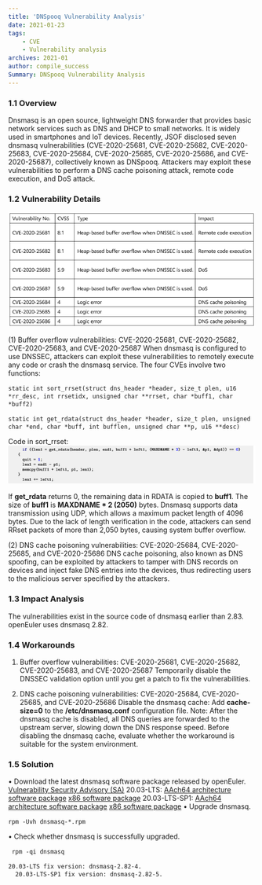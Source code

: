 ```yaml
---
title: 'DNSpooq Vulnerability Analysis'
date: 2021-01-23
tags: 
    - CVE
    - Vulnerability analysis
archives: 2021-01
author: compile_success
Summary: DNSpooq Vulnerability Analysis
---
```


### 1.1	Overview 
Dnsmasq is an open source, lightweight DNS forwarder that provides basic network services such as DNS and DHCP to small networks. It is widely used in smartphones and IoT devices. Recently, JSOF disclosed seven dnsmasq vulnerabilities (CVE-2020-25681, CVE-2020-25682, CVE-2020-25683, CVE-2020-25684, CVE-2020-25685, CVE-2020-25686, and CVE-2020-25687), collectively known as DNSpooq. Attackers may exploit these vulnerabilities to perform a DNS cache poisoning attack, remote code execution, and DoS attack.

### 1.2	Vulnerability Details 

<img src="./2021-01-23-images/1.png">

(1) Buffer overflow vulnerabilities: CVE-2020-25681, CVE-2020-25682, CVE-2020-25683, and CVE-2020-25687  When dnsmasq is configured to use DNSSEC, attackers can exploit these vulnerabilities to remotely execute any code or crash the dnsmasq service. The four CVEs involve two functions: 

```
static int sort_rrset(struct dns_header *header, size_t plen, u16 *rr_desc, int rrsetidx, unsigned char **rrset, char *buff1, char *buff2)
```

```
static int get_rdata(struct dns_header *header, size_t plen, unsigned char *end, char *buff, int bufflen, unsigned char **p, u16 **desc)
```

Code in sort_rrset: 
<img src="./2021-01-23-images/2.png">

 If **get_rdata** returns 0, the remaining data in RDATA is copied to **buff1**. The size of **buff1** is **MAXDNAME * 2 (2050)** bytes. Dnsmasq supports data transmission using UDP, which allows a maximum packet length of 4096 bytes. Due to the lack of length verification in the code, attackers can send RRset packets of more than 2,050 bytes, causing system buffer overflow. 

(2) DNS cache poisoning vulnerabilities: CVE-2020-25684, CVE-2020-25685, and CVE-2020-25686 
DNS cache poisoning, also known as DNS spoofing, can be exploited by attackers to tamper with DNS records on devices and inject fake DNS entries into the devices, thus redirecting users to the malicious server specified by the attackers. 

### 1.3	Impact Analysis

The vulnerabilities exist in the source code of dnsmasq earlier than 2.83. openEuler uses dnsmasq 2.82.

### 1.4	Workarounds

1. Buffer overflow vulnerabilities: CVE-2020-25681, CVE-2020-25682, CVE-2020-25683, and CVE-2020-25687 
Temporarily disable the DNSSEC validation option until you get a patch to fix the vulnerabilities. 

2. DNS cache poisoning vulnerabilities: CVE-2020-25684, CVE-2020-25685, and CVE-2020-25686 
Disable the dnsmasq cache: Add **cache-size=0** to the **/etc/dnsmasq.conf** configuration file.
Note: After the dnsmasq cache is disabled, all DNS queries are forwarded to the upstream server, slowing down the DNS response speed. Before disabling the dnsmasq cache, evaluate whether the workaround is suitable for the system environment. 

### 1.5	Solution

•	Download the latest dnsmasq software package released by openEuler. 
     [Vulnerability Security Advisory (SA)](https://www.openeuler.org/en/security/safety-bulletin/detail.html?id=openEuler-SA-2021-1001)
	20.03-LTS: 
		[AAch64 architecture software package](https://repo.openeuler.org/openEuler-20.03-LTS/update/aarch64/Packages) 
		[x86 software package](https://repo.openeuler.org/openEuler-20.03-LTS/update/x86_64/Packages) 
	20.03-LTS-SP1: 
		[AAch64 architecture software package](https://repo.openeuler.org/openEuler-20.03-LTS-SP1/update/aarch64/Packages/) 
		[x86 software package](https://repo.openeuler.org/openEuler-20.03-LTS-SP1/update/x86_64/Packages/) 
•	Upgrade dnsmasq. 	 

```
rpm -Uvh dnsmasq-*.rpm
```


•	Check whether dnsmasq is successfully upgraded. 	 

```
 rpm -qi dnsmasq
```

  	20.03-LTS fix version: dnsmasq-2.82-4. 
	  20.03-LTS-SP1 fix version: dnsmasq-2.82-5. 